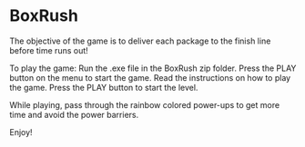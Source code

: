 # BoxRush
 
The objective of the game is to deliver each package to the finish line before time runs out!

To play the game: Run the .exe file in the BoxRush zip folder. Press the PLAY button on the menu to start the game. Read the instructions on how to play the game. Press the PLAY button to start the level.

While playing, pass through the rainbow colored power-ups to get more time and avoid the power barriers.

Enjoy!
